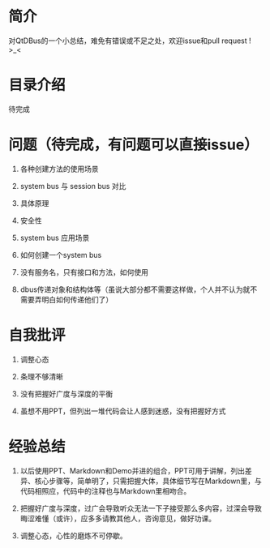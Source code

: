 # 简介

对QtDBus的一个小总结，难免有错误或不足之处，欢迎issue和pull request ! >_<

# 目录介绍

待完成

# 问题（待完成，有问题可以直接issue）

1. 各种创建方法的使用场景 

2. system bus 与 session bus 对比

3. 具体原理

4. 安全性

5. system bus 应用场景

6. 如何创建一个system bus 

7. 没有服务名，只有接口和方法，如何使用

8. dbus传递对象和结构体等（虽说大部分都不需要这样做，个人并不认为就不需要弄明白如何传递他们了）

# 自我批评

1. 调整心态

2. 条理不够清晰

3. 没有把握好广度与深度的平衡

4. 虽想不用PPT，但列出一堆代码会让人感到迷惑，没有把握好方式

# 经验总结

1. 以后使用PPT、Markdown和Demo并进的组合，PPT可用于讲解，列出差异、核心步骤等，简单明了，只需把握大体，具体细节写在Markdown里，与代码相照应，代码中的注释也与Markdown里相吻合。

2. 把握好广度与深度，过广会导致听众无法一下子接受那么多内容，过深会导致晦涩难懂（或许），应多多请教其他人，咨询意见，做好功课。

3. 调整心态，心性的磨炼不可停歇。
